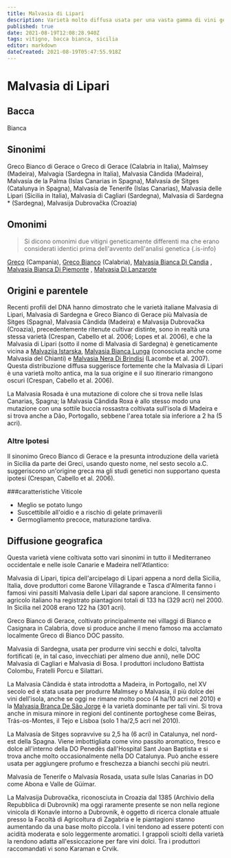 ```yaml
---
title: Malvasia di Lipari
description: Varietà molto diffusa usata per una vasta gamma di vini generalmente dolci, spesso con la tecnica dell'appassimento.
published: true
date: 2021-08-19T12:08:28.940Z
tags: vitigno, bacca bianca, sicilia
editor: markdown
dateCreated: 2021-08-19T05:47:55.918Z
---
```


# Malvasia di Lipari

## Bacca
Bianca

## Sinonimi
Greco Bianco di Gerace o Greco di Gerace (Calabria in Italia), Malmsey (Madeira), Malvagia (Sardegna in Italia), Malvasia Cândida (Madeira), Malvasía de la Palma (Islas Canarias in Spagna), Malvasía de Sitges (Catalunya in Spagna), Malvasía de Tenerife (Islas Canarias), Malvasia delle Lipari (Sicilia in Italia), Malvasia di Cagliari (Sardegna), Malvasia di Sardegna * (Sardegna), Malvasija Dubrovačka (Croazia)

## Omonimi
> Si dicono omonimi due vitigni geneticamente differenti ma che erano considerati identici prima dell'avvento dell'analisi genetica
{.is-info}

[Greco](/vitigni/bacca-bianca/greco) (Campania), [Greco Bianco](/vitigni/bacca-bianca/greco-bianco) (Calabria), [Malvasia Bianca Di Candia](/vitigni/bacca-bianca/malvasia-bianca-di-candia) , [Malvasia Bianca Di Piemonte](/vitigni/bacca-bianca/malvasia-bianca-di-piemonte) , [Malvasia Di Lanzarote](/vitigni/bacca-bianca/malvasia-de-lanzarote) 

## Origini e parentele

Recenti profili del DNA hanno dimostrato che le varietà italiane Malvasia di Lipari, Malvasia di Sardegna e Greco Bianco di Gerace più Malvasía de Sitges (Spagna), Malvasia Cândida (Madeira) e Malvasija Dubrovačka (Croazia), precedentemente ritenute cultivar distinte, sono in realtà una stessa varietà (Crespan, Cabello et al. 2006; Lopes et al. 2006), e che la Malvasia di Lipari (sotto il nome di Malvasia di Sardegna) è geneticamente vicina a [Malvazija Istarska](/vitigni/bacca-bianca/malvazija-istarska), [Malvasia Bianca Lunga](/vitigni/bacca-bianca/malvasia-bianca-lunga) (conosciuta anche come Malvasia del Chianti) e [Malvasia Nera Di Brindisi](/vitigni/bacca-nera/malvasia-nera-di-brindisi) (Lacombe et al. 2007). Questa distribuzione diffusa suggerisce fortemente che la Malvasia di Lipari è una varietà molto antica, ma la sua origine e il suo itinerario rimangono oscuri (Crespan, Cabello et al. 2006).

La Malvasia Rosada è una mutazione di colore che si trova nelle Islas Canarias, Spagna; la Malvasia Cândida Roxa è allo stesso modo una mutazione con una sottile buccia rossastra coltivata sull'isola di Madeira e si trova anche a Dão, Portogallo, sebbene l'area totale sia inferiore a 2 ha (5 acri).

### Altre Ipotesi

Il sinonimo Greco Bianco di Gerace e la presunta introduzione della varietà in Sicilia da parte dei Greci, usando questo nome, nel sesto secolo a.C. suggeriscono un'origine greca ma gli studi genetici non supportano questa ipotesi (Crespan, Cabello et al. 2006).

###caratteristiche Viticole

- Meglio se potato lungo
- Suscettibile all'oidio e a rischio di gelate primaverili
- Germogliamento precoce, maturazione tardiva.

## Diffusione geografica

Questa varietà viene coltivata sotto vari sinonimi in tutto il Mediterraneo occidentale e nelle isole Canarie e Madeira nell'Atlantico:

Malvasia di Lipari, tipica dell'arcipelago di Lipari appena a nord della Sicilia, Italia, dove produttori come Barone Villagrande e Tasca d'Almerita fanno i famosi vini passiti Malvasia delle Lipari dal sapore arancione. Il censimento agricolo italiano ha registrato piantagioni totali di 133 ha (329 acri) nel 2000. In Sicilia nel 2008 erano 122 ha (301 acri).

Greco Bianco di Gerace, coltivato principalmente nei villaggi di Bianco e Casignara in Calabria, dove si produce anche il meno famoso ma acclamato localmente Greco di Bianco DOC passito.

Malvasia di Sardegna, usata per produrre vini secchi e dolci, talvolta fortificati (e, in tal caso, invecchiati per almeno due anni), nelle DOC Malvasia di Cagliari e Malvasia di Bosa. I produttori includono Battista Colombu, Fratelli Porcu e Silattari.

La Malvasia Cândida è stata introdotta a Madeira, in Portogallo, nel XV secolo ed è stata usata per produrre Malmsey o Malvasia, il più dolce dei vini dell'isola, anche se oggi ne rimane molto poco (4 ha/10 acri nel 2010) e la [Malvasia Branca De São Jorge](/vitigni/bacca-bianca/malvasia-branca-de-sao-jorge) è la varietà dominante per tali vini. Si trova anche in misura minore in regioni del continente portoghese come Beiras, Trás-os-Montes, il Tejo e Lisboa (solo 1 ha/2,5 acri nel 2010).

La Malvasía de Sitges sopravvive su 2,5 ha (6 acri) in Catalunya, nel nord-est della Spagna. Viene imbottigliata come vino passito aromatico, fresco e dolce all'interno della DO Penedès dall'Hospital Sant Joan Baptista e si trova anche molto occasionalmente nella DO Catalunya. Può anche essere usata per aggiungere profumo e freschezza a bianchi secchi più neutri.

Malvasía de Tenerife o Malvasía Rosada, usata sulle Islas Canarias in DO come Abona e Valle de Güímar.

La Malvasija Dubrovačka, riconosciuta in Croazia dal 1385 (Archivio della Repubblica di Dubrovnik) ma oggi raramente presente se non nella regione vinicola di Konavle intorno a Dubrovnik, è oggetto di ricerca clonale attuale presso la Facoltà di Agricoltura di Zagabria e le piantagioni stanno aumentando da una base molto piccola. I vini tendono ad essere potenti con acidità moderata e solo leggermente aromatici. I grappoli sciolti della varietà la rendono adatta all'essiccazione per fare vini dolci. Tra i produttori raccomandati vi sono Karaman e Crvik.
